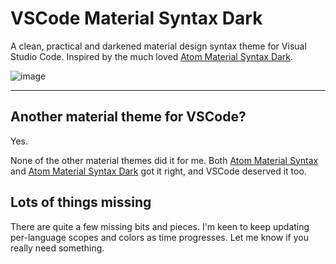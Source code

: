 # VSCode Material Syntax **Dark**

A clean, practical and darkened material design syntax theme for Visual Studio Code. Inspired by the much loved [Atom Material Syntax Dark](https://github.com/atom-material/atom-material-syntax-dark).

![image](https://cloud.githubusercontent.com/assets/8268040/22662989/a5919546-ecb3-11e6-97ca-260d332767be.png)

---

## Another material theme for VSCode?
Yes.

None of the other material themes did it for me. Both [Atom Material Syntax](https://github.com/atom-material/atom-material-syntax) and [Atom Material Syntax Dark](https://github.com/atom-material/atom-material-syntax-dark) got it right, and VSCode deserved it too.

## Lots of things missing
There are quite a few missing bits and pieces. I'm keen to keep updating per-language scopes and colors as time progresses. Let me know if you really need something.

